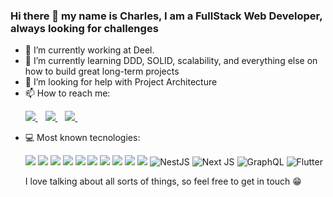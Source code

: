 ### Hi there 👋 my name is Charles, I am a FullStack Web Developer, always looking for challenges

- 🔭 I’m currently working at Deel.
- 🌱 I’m currently learning DDD, SOLID, scalability, and everything else on how to build great long-term projects
- 🤔 I’m looking for help with Project Architecture
- 📫 How to reach me:
  <p>
    <a href="https://www.linkedin.com/in/charles-willian/">
      <img src="https://img.shields.io/badge/linkedin-%230077B5.svg?&style=for-the-badge&logo=linkedin&logoColor=white" />
    </a>&nbsp;&nbsp;
    <a href="https://www.instagram.com/charleswvs/">
      <img src="https://img.shields.io/badge/instagram-%23E4405F.svg?&style=for-the-badge&logo=instagram&logoColor=white" />        
    </a>&nbsp;&nbsp;
    <a href="https://www.twitter.com/charles_wvs/">
      <img src="https://img.shields.io/badge/Twitter-1DA1F2?style=for-the-badge&logo=twitter&logoColor=white" />        
    </a>&nbsp;&nbsp;
  </p>
- 💻 Most known tecnologies:
  <p>
      <img src="https://img.shields.io/badge/JavaScript-323330?style=for-the-badge&logo=javascript&logoColor=F7DF1E" />
      <img src="https://img.shields.io/badge/TypeScript-007ACC?style=for-the-badge&logo=typescript&logoColor=white" />   
      <img src="https://img.shields.io/badge/Node.js-43853D?style=for-the-badge&logo=node.js&logoColor=white" />   
      <img src="https://img.shields.io/badge/HTML5-E34F26?style=for-the-badge&logo=html5&logoColor=white" />        
      <img src="https://img.shields.io/badge/CSS3-1572B6?style=for-the-badge&logo=css3&logoColor=white" />        
      <img src="https://img.shields.io/badge/Express.js-404D59?style=for-the-badge" />        
      <img src="https://img.shields.io/badge/React-20232A?style=for-the-badge&logo=react&logoColor=61DAFB" />        
      <img src="https://img.shields.io/badge/React_Native-20232A?style=for-the-badge&logo=react&logoColor=61DAFB" />        
      <img src="https://img.shields.io/badge/Redux-593D88?style=for-the-badge&logo=redux&logoColor=white" />        
      <img src="https://img.shields.io/badge/MongoDB-4EA94B?style=for-the-badge&logo=mongodb&logoColor=white" /> 
      <img alt="NestJS" src="https://img.shields.io/badge/nestjs-%23E0234E.svg?style=for-the-badge&logo=nestjs&logoColor=white" />
      <img alt="Next JS" src="https://img.shields.io/badge/nextjs-%23000000.svg?style=for-the-badge&logo=next.js&logoColor=white"/>
      <img alt="GraphQL" src="https://img.shields.io/badge/-GraphQL-E10098?style=for-the-badge&logo=graphql"/>
      <img alt="Flutter" src="https://img.shields.io/badge/Flutter-%2302569B.svg?style=for-the-badge&logo=Flutter&logoColor=white" />
  </p>
  <p textalign="center">
    I love talking about all sorts of things, so feel free to get in touch 😁
  </p>

<!--
**charles00willian/charles00willian** is a ✨ _special_ ✨ repository because its `README.md` (this file) appears on your GitHub profile.
- 👯 I’m looking to collaborate on ...
- 💬 Ask me about ...
- 📫 How to reach me: ...
- 😄 Pronouns: ...
- ⚡ Fun fact: ...
-->
